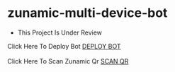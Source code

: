 # zunamic-multi-device-bot
- This Project Is Under Review

Click Here To Deploy Bot <a href="https://dashboard.heroku.com/new?template=https%3A%2F%2Fgithub.com%2Fsanukanimsath%2Ftest-zunamic">DEPLOY BOT</a>
<br>
<br>
Click Here To Scan Zunamic Qr <a href="https://github.com/sanukanimsath/zunamic-multi-device-bot/wiki">SCAN QR</a>

